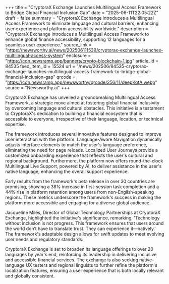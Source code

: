 +++
title = "CryptoraX Exchange Launches Multilingual Access Framework to Bridge Global Financial Inclusion Gap"
date = "2025-06-11T22:05:22Z"
draft = false
summary = "CryptoraX Exchange introduces a Multilingual Access Framework to eliminate language and cultural barriers, enhancing user experience and platform accessibility worldwide."
description = "CryptoraX Exchange introduces a Multilingual Access Framework to enhance global finance accessibility, supporting 12 languages for a seamless user experience."
source_link = "https://newsworthy.ai/news/202506111539/cryptorax-exchange-launches-multilingual-access-system"
enclosure = "https://cdn.newsramp.app/banners/crypto-blockchain-1.jpg"
article_id = 84535
feed_item_id = 15524
url = "/news/202506/84535-cryptorax-exchange-launches-multilingual-access-framework-to-bridge-global-financial-inclusion-gap"
qrcode = "https://cdn.newsramp.app/newsworthy/qrcode/256/11/deepKqtA.webp"
source = "Newsworthy.ai"
+++

<p>CryptoraX Exchange has unveiled a groundbreaking Multilingual Access Framework, a strategic move aimed at fostering global financial inclusivity by overcoming language and cultural obstacles. This initiative is a testament to CryptoraX's dedication to building a financial ecosystem that is accessible to everyone, irrespective of their language, location, or technical expertise.</p><p>The framework introduces several innovative features designed to improve user interaction with the platform. Language-Aware Navigation dynamically adjusts interface elements to match the user's language preference, eliminating the need for page reloads. Localized User Journeys provide a customized onboarding experience that reflects the user's cultural and regional background. Furthermore, the platform now offers round-the-clock Multilingual Live Support, powered by AI, to deliver assistance in the user's native language, enhancing the overall support experience.</p><p>Early results from the framework's beta release in over 30 countries are promising, showing a 38% increase in first-session task completion and a 44% rise in platform retention among users from non-English-speaking regions. These metrics underscore the framework's success in making the platform more accessible and engaging for a diverse global audience.</p><p>Jacqueline Miles, Director of Global Technology Partnerships at CryptoraX Exchange, highlighted the initiative's significance, remarking, 'Technology without inclusion is not progress. This framework ensures that users around the world don’t have to translate trust. They can experience it—natively.' The framework's adaptable design allows for swift updates to meet evolving user needs and regulatory standards.</p><p>CryptoraX Exchange is set to broaden its language offerings to over 20 languages by year's end, reinforcing its leadership in delivering inclusive and accessible financial services. The exchange is also seeking native-language UX testers and regional linguists to further refine the platform's localization features, ensuring a user experience that is both locally relevant and globally consistent.</p>